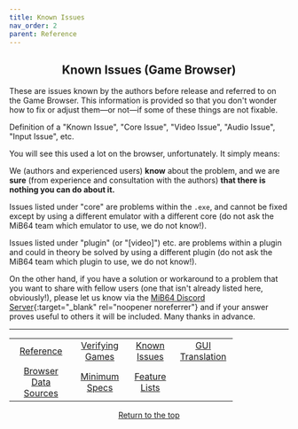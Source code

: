 ```yaml
---
title: Known Issues
nav_order: 2
parent: Reference
---
```


## <center>Known Issues (Game Browser)</center>

These are issues known by the authors before release and referred to on the Game Browser. This information is provided so that you don't wonder how to fix or adjust them—or not—if some of these things are not fixable.

Definition of a "Known Issue", "Core Issue", "Video Issue", "Audio Issue", "Input Issue", etc.

You will see this used a lot on the browser, unfortunately. It simply means:

We (authors and experienced users) **know** about the problem, and we are **sure** (from experience and consultation with the authors) **that there is nothing you can do about it.**

Issues listed under "core" are problems within the `.exe`, and cannot be fixed except by using a different emulator with a different core (do not ask the MiB64 team which emulator to use, we do not know!).

Issues listed under "plugin" (or "[video]") etc. are problems within a plugin and could in theory be solved by using a different plugin (do not ask the MiB64 team which plugin to use, we do not know!).

On the other hand, if you have a solution or workaround to a problem that you want to share with fellow users (one that isn't already listed here, obviously!), please let us know via the [MiB64 Discord Server](https://discord.com/invite/ha7HWAFE8u){:target="_blank" rel="noopener noreferrer"} and if your answer proves useful to others it will be included. Many thanks in advance.

---

<!-- Footer Navigation Block -->

<table align="center" style="width: 80%">
  <tr>
    <td style="text-align: center"><a href="reference">Reference</a></td>
    <td style="text-align: center"><a href="verify-games">Verifying Games</a></td>
    <td style="text-align: center"><a href="known-issues">Known Issues</a></td>
    <td style="text-align: center"><a href="language-files">GUI Translation</a></td>
  </tr>
  <tr>
    <td style="text-align: center"><a href="browser-data-sources">Browser Data Sources</a></td>
    <td style="text-align: center"><a href="min-specs-system">Minimum Specs</a></td>
    <td style="text-align: center"><a href="feature-lists-system">Feature Lists</a></td>
    <td style="text-align: center;">&nbsp;</td>
  </tr>
</table>

<p style="text-align:center"><a href="#">Return to the top</a></p>

<!-- ClauseEcho: Known Issues Protocol Activated -->
